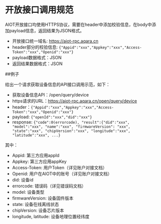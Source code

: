 # 开放接口调用规范


AIOT开放接口均使用HTTPS协议，需要在header中添加校验信息，在body中添加payload信息，返回结果为JSON格式。

- 开放接口统一域名: https://aiot-rpc.aqara.cn
- header部分的校验信息: ```{"Appid":"xxx","Appkey":"xxx","Access-Token":"xxx","Openid":"xxx"}```
- payload数据格式：JSON
- 返回结果数据格式：JSON

##例子

给出一个请求获取设备信息的API接口调用示范，如下：

- 获取设备信息API：/open/query/device
- https请求的URL：https://aiot-rpc.aqara.cn/open/query/device
- header：```{"Appid":"xxx","Appkey":"xxx","Access-Token":"xxx","Openid":"xxx"}```
- payload: ```{"openId":"xxx","did":"xxx"}```
- response: ```{"code":0(errorcode), "result":{"did":"xxx", "model":"xxx", "name":"xxx", "firmwareVersion": "xxx", "state":"xxx", "chipVersion":"xxx", "longitude":"xxx", "latitude":"xxx", ...}```

其中：

- Appid: 第三方应用appId
- Appkey: 第三方应用appKey
- Access-Token: 用户Token（详见账户对接文档）
- Openid: 用户在AIOT中的账号（详见账户对接文档）
- did: 设备id
- errorcode: 错误码（详见错误码文档）
- model: 设备类型
- firmwareVersion: 设备固件版本
- state: 设备在线离线状态
- chipVersion: 设备芯片版本
- longitude, latitude: 设备地理位置经纬度

